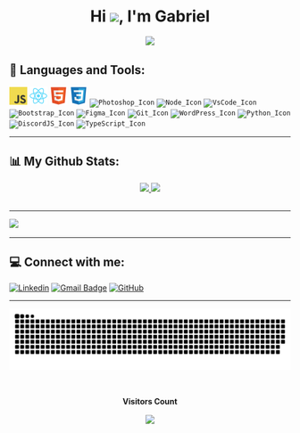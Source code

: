 <h1 align="center">Hi <img width="5%" src="https://media.tenor.com/SNL9_xhZl9oAAAAi/waving-hand-joypixels.gif"/>, I'm Gabriel</h1>

<p align="center">
    <a href="https://github.com/degabrielofi">
        <img src="https://streak-stats.demolab.com/?user=degabrielofi&theme=black-ice&hide_border=true&stroke=0000&background=060A0CD0"/>
    </a>
</p>

## 🚀 Languages and Tools:

<div style="display: inline_block">
    <code><img alt="JavaScript_Icon" height="32" src="https://raw.githubusercontent.com/github/explore/80688e429a7d4ef2fca1e82350fe8e3517d3494d/topics/javascript/javascript.png"></code>
    <code><img alt="React_Icon" height="32" src="https://raw.githubusercontent.com/devicons/devicon/master/icons/react/react-original.svg"></code>
    <code><img alt="HTML_Icon" height="32" src="https://raw.githubusercontent.com/devicons/devicon/master/icons/html5/html5-original.svg"></code>
    <code><img alt="CSS_Icon" height="32" src="https://raw.githubusercontent.com/devicons/devicon/master/icons/css3/css3-original.svg"></code>
    <code><img alt="Photoshop_Icon" height="32" src="https://cdn.jsdelivr.net/gh/devicons/devicon/icons/photoshop/photoshop-original.svg"></code>
    <code><img alt="Node_Icon" height="32" src="https://cdn.jsdelivr.net/gh/devicons/devicon/icons/nodejs/nodejs-original.svg"></code>
    <code><img alt="VsCode_Icon" height="32" src="https://cdn.jsdelivr.net/gh/devicons/devicon/icons/vscode/vscode-original.svg"></code>
    <code><img alt="Bootstrap_Icon" height="32" src="https://cdn.jsdelivr.net/gh/devicons/devicon/icons/bootstrap/bootstrap-original.svg"></code>
    <code><img alt="Figma_Icon" height="32" src="https://cdn.jsdelivr.net/gh/devicons/devicon/icons/figma/figma-original.svg"></code>
    <code><img alt="Git_Icon" height="32" src="https://cdn.jsdelivr.net/gh/devicons/devicon/icons/git/git-original.svg"></code>
    <code><img alt="WordPress_Icon" height="32" src="https://cdn.jsdelivr.net/gh/devicons/devicon/icons/wordpress/wordpress-plain.svg"></code>
    <code><img alt="Python_Icon" height="32" src="https://cdn.jsdelivr.net/gh/devicons/devicon/icons/python/python-original.svg"></code>
    <code><img alt="DiscordJS_Icon" height="32" src="https://cdn.jsdelivr.net/gh/devicons/devicon/icons/discordjs/discordjs-original.svg"></code>
    <code><img alt="TypeScript_Icon" height="32" src="https://cdn.jsdelivr.net/gh/devicons/devicon/icons/typescript/typescript-original.svg"></code>
</div>

---

 ##  📊 My Github Stats:

  <div align="center">
    <a href="https://github.com/degabrielofi">
    <img height="165em" src="https://github-readme-stats.vercel.app/api?username=degabrielofi&show_icons=true&theme=react&include_all_commits=true&count_private=true"/>
    <img height="165em" src="https://github-readme-stats.vercel.app/api/top-langs/?username=degabrielofi&layout=donut&langs_count=7&theme=react"/>
</div>
<br/>


---

  <a href="https://github.com/degabrielofi"><img src="https://github-readme-activity-graph.vercel.app/graph?username=degabrielofi&bg_color=0D1117&color=5BCDEC&line=5BCDEC&point=FFFFFF&hide_border=true" /></a>

---

  ## 💻 Connect with me: 

<div> 
 
[![Linkedin](https://img.shields.io/badge/-degabrielofi-blue?style=flat-square&logo=Linkedin&logoColor=white&link=https://www.linkedin.com/in/degabrielofi/)](https://www.linkedin.com/in/degabrielofi/)
[![Gmail Badge](https://img.shields.io/badge/-contatodegabrielofi@gmail.com-006bed?style=flat-square&logo=Gmail&logoColor=white&link=mailto:contatodegabrielofi@gmail.com)](mailto:contatodegabrielofi@gmail.com)
[![GitHub](https://img.shields.io/github/followers/degabrielofi?label=follow&style=social)](https://github.com/degabrielofi)

---
 
  ![Snake animation](https://github.com/degabrielofi/degabrielofi/blob/output/github-contribution-grid-snake.svg)
 
</div>

<div align="center">
<br><p align="centre"><b>Visitors Count</b></p>  
<p align="center"><img align="center" src="https://profile-counter.glitch.me/{degabrielofi}/count.svg" /></p> 
<br></div>
